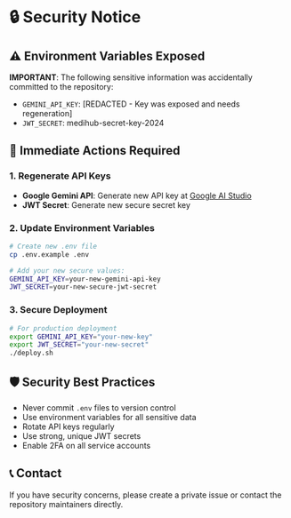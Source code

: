 # 🔒 Security Notice

## ⚠️ Environment Variables Exposed

**IMPORTANT**: The following sensitive information was accidentally committed to the repository:

- `GEMINI_API_KEY`: [REDACTED - Key was exposed and needs regeneration]
- `JWT_SECRET`: medihub-secret-key-2024

## 🚨 Immediate Actions Required

### 1. **Regenerate API Keys**
- **Google Gemini API**: Generate new API key at [Google AI Studio](https://makersuite.google.com/app/apikey)
- **JWT Secret**: Generate new secure secret key

### 2. **Update Environment Variables**
```bash
# Create new .env file
cp .env.example .env

# Add your new secure values:
GEMINI_API_KEY=your-new-gemini-api-key
JWT_SECRET=your-new-secure-jwt-secret
```

### 3. **Secure Deployment**
```bash
# For production deployment
export GEMINI_API_KEY="your-new-key"
export JWT_SECRET="your-new-secret"
./deploy.sh
```

## 🛡️ Security Best Practices

- Never commit `.env` files to version control
- Use environment variables for all sensitive data
- Rotate API keys regularly
- Use strong, unique JWT secrets
- Enable 2FA on all service accounts

## 📞 Contact

If you have security concerns, please create a private issue or contact the repository maintainers directly.